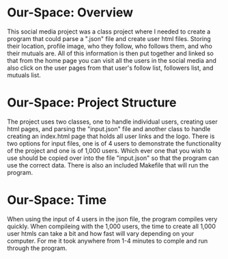 # Our-Space: Overview
This social media project was a class project where I needed to create a program that could parse a ".json" file and create user html files. Storing their location, profile image, who they follow, who follows them, and who their mutuals are. All of this information is then put together and linked so that from the home page you can visit all the users in the social media and also click on the user pages from that user's follow list, followers list, and mutuals list.

# Our-Space: Project Structure
The project uses two classes, one to handle individual users, creating user html pages, and parsing the "input.json" file and another class to handle creating an index.html page that holds all user links and the logo. There is two options for input files, one is of 4 users to demonstrate the functionality of the project and one is of 1,000 users. Which ever one that you wish to use should be copied over into the file "input.json" so that the program can use the correct data. There is also an included Makefile that will run the program.

# Our-Space: Time
When using the input of 4 users in the json file, the program compiles very quickly. When compileing with the 1,000 users, the time to create all 1,000 user htmls can take a bit and how fast will vary depending on your computer. For me it took anywhere from 1-4 minutes to comple and run through the program.
